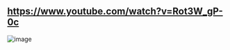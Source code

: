 https://www.youtube.com/watch?v=Rot3W_gP-0c
---
![image](https://github.com/user-attachments/assets/da23c6a9-fac2-4bc7-9a35-a9585b914b62)
